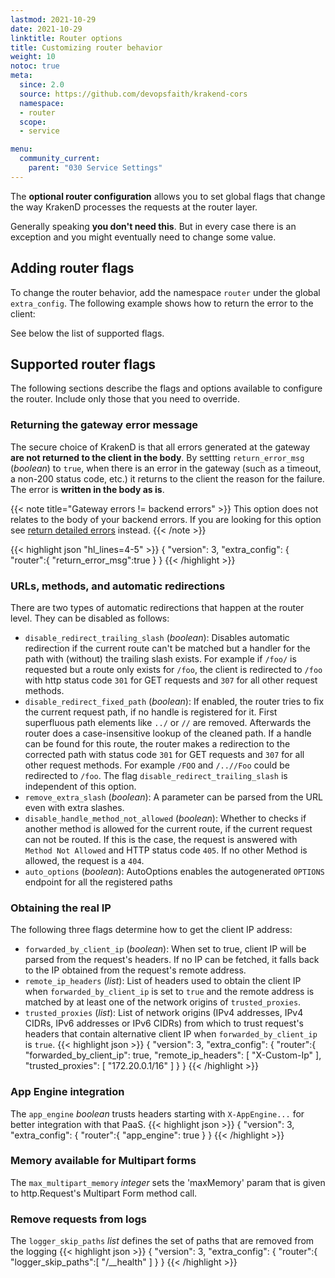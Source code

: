 ```yaml
---
lastmod: 2021-10-29
date: 2021-10-29
linktitle: Router options
title: Customizing router behavior
weight: 10
notoc: true
meta:
  since: 2.0
  source: https://github.com/devopsfaith/krakend-cors
  namespace:
  - router
  scope:
  - service

menu:
  community_current:
    parent: "030 Service Settings"
---
```


The **optional router configuration** allows you to set global flags that change the way KrakenD processes the requests at the router layer.

Generally speaking **you don't need this**. But in every case there is an exception and you might eventually need to change some value. 

## Adding router flags
To change the router behavior, add the namespace `router` under the global `extra_config`. The following example shows how to return the error to the client:

See below the list of supported flags.

## Supported router flags
The following sections describe the flags and options available to configure the router. Include only those that you need to override.

### Returning the gateway error message
The secure choice of KrakenD is that all errors generated at the gateway **are not returned to the client in the body**. By settting `return_error_msg` (*boolean*) to `true`, when there is an error in the gateway (such as a timeout, a non-200 status code, etc.) it returns to the client the reason for the failure. The error is **written in the body as is**.

{{< note title="Gateway errors != backend errors" >}}
This option does not relates to the body of your backend errors. If you are looking for this option see [return detailed errors](/docs/backends/detailed-errors/#showing-backend-errors) instead.
{{< /note >}}

{{< highlight json "hl_lines=4-5" >}}
{
  "version": 3,
  "extra_config": {
      "router":{
          "return_error_msg":true
      }
}
{{< /highlight >}}

### URLs, methods, and automatic redirections
There are two types of automatic redirections that happen at the router level. They can be disabled as follows:

- `disable_redirect_trailing_slash` (*boolean*): Disables automatic redirection if the current route can't be matched but a handler for the path with (without) the trailing slash exists. For example if `/foo/` is requested but a route only exists for `/foo`, the client is redirected to `/foo` with http status code `301` for GET requests and `307` for all other request methods.
- `disable_redirect_fixed_path` (*boolean*): If enabled, the router tries to fix the current request path, if no handle is registered for it. First superfluous path elements like `../` or `//` are removed. Afterwards the router does a case-insensitive lookup of the cleaned path. If a handle can be found for this route, the router makes a redirection to the corrected path with status code `301` for GET requests and `307` for all other request methods. For example `/FOO` and `/..//Foo` could be redirected to `/foo`. The flag `disable_redirect_trailing_slash` is independent of this option.
- `remove_extra_slash` (*boolean*): A parameter can be parsed from the URL even with extra slashes.
- `disable_handle_method_not_allowed` (*boolean*): Whether to checks if another method is allowed for the current route, if the current request can not be routed. If this is the case, the request is answered with `Method Not Allowed` and HTTP status code `405`. If no other Method is allowed, the request is a `404`.
- `auto_options` (*boolean*): AutoOptions enables the autogenerated `OPTIONS` endpoint for all the registered paths


### Obtaining the real IP
The following three flags determine how to get the client IP address:

- `forwarded_by_client_ip` (*boolean*): When set to true, client IP will be parsed from the request's headers. If no IP can be fetched, it falls back to the IP obtained from the request's remote address.
- `remote_ip_headers` (*list*): List of headers used to obtain the client IP when `forwarded_by_client_ip` is set to `true` and the remote address is matched by at least one of the network origins of `trusted_proxies`.
- `trusted_proxies` (*list*): List of network origins (IPv4 addresses, IPv4 CIDRs, IPv6 addresses or IPv6 CIDRs) from which to trust request's headers that contain alternative client IP when `forwarded_by_client_ip` is `true`.
{{< highlight json >}}
{
  "version": 3,
  "extra_config": {
      "router":{
          "forwarded_by_client_ip": true,
          "remote_ip_headers": [
            "X-Custom-Ip"
          ],
          "trusted_proxies": [
            "172.20.0.1/16"
          ]
      }
}
{{< /highlight >}}


### App Engine integration
The `app_engine` *boolean* trusts headers starting with `X-AppEngine...` for better integration with that PaaS.
{{< highlight json >}}
{
  "version": 3,
  "extra_config": {
      "router":{
          "app_engine": true
      }
}
{{< /highlight >}}

### Memory available for Multipart forms
The `max_multipart_memory` *integer* sets the 'maxMemory' param that is given to http.Request's Multipart Form method call.

### Remove requests from logs
The `logger_skip_paths` *list* defines the set of paths that are removed from the logging
{{< highlight json >}}
{
  "version": 3,
  "extra_config": {
      "router":{
          "logger_skip_paths":[
            "/__health"
          ]
      }
}
{{< /highlight >}}